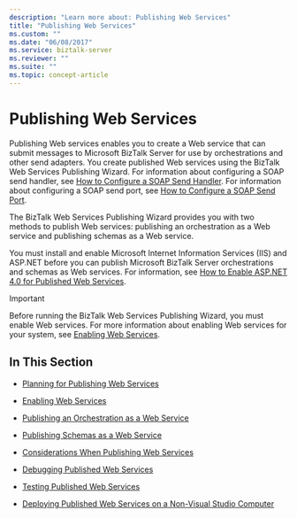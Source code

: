 ```yaml
---
description: "Learn more about: Publishing Web Services"
title: "Publishing Web Services"
ms.custom: ""
ms.date: "06/08/2017"
ms.service: biztalk-server
ms.reviewer: ""
ms.suite: ""
ms.topic: concept-article
---
```

# Publishing Web Services
Publishing Web services enables you to create a Web service that can submit messages to Microsoft BizTalk Server for use by orchestrations and other send adapters. You create published Web services using the BizTalk Web Services Publishing Wizard. For information about configuring a SOAP send handler, see [How to Configure a SOAP Send Handler](../core/how-to-configure-a-soap-send-handler.md). For information about configuring a SOAP send port, see [How to Configure a SOAP Send Port](../core/how-to-configure-a-soap-send-port.md).

 The BizTalk Web Services Publishing Wizard provides you with two methods to publish Web services: publishing an orchestration as a Web service and publishing schemas as a Web service.

 You must install and enable Microsoft Internet Information Services (IIS) and ASP.NET before you can publish Microsoft BizTalk Server orchestrations and schemas as Web services. For information, see [How to Enable ASP.NET 4.0 for Published Web Services](/biztalk/core/how-to-enable-asp-net-4-0-for-published-web-services).

> [!IMPORTANT]
>  Before running the BizTalk Web Services Publishing Wizard, you must enable Web services. For more information about enabling Web services for your system, see [Enabling Web Services](../core/enabling-web-services.md).

## In This Section

-   [Planning for Publishing Web Services](../core/planning-for-publishing-web-services2.md)

-   [Enabling Web Services](../core/enabling-web-services.md)

-   [Publishing an Orchestration as a Web Service](../core/publishing-an-orchestration-as-a-web-service.md)

-   [Publishing Schemas as a Web Service](../core/publishing-schemas-as-a-web-service.md)

-   [Considerations When Publishing Web Services](../core/considerations-when-publishing-web-services.md)

-   [Debugging Published Web Services](../core/debugging-published-web-services.md)

-   [Testing Published Web Services](../core/testing-published-web-services.md)

-   [Deploying Published Web Services on a Non-Visual Studio Computer](../core/deploying-published-web-services-on-a-non-visual-studio-computer.md)

